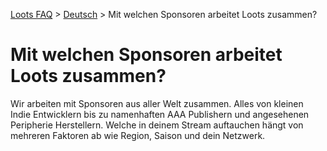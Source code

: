 [Loots FAQ](../../) > [Deutsch](../) > Mit welchen Sponsoren arbeitet Loots zusammen?

# Mit welchen Sponsoren arbeitet Loots zusammen?

Wir arbeiten mit Sponsoren aus aller Welt zusammen. Alles von kleinen Indie Entwicklern bis zu namenhaften AAA Publishern
und angesehenen Peripherie Herstellern.
Welche in deinem Stream auftauchen hängt von mehreren Faktoren ab wie Region, Saison und dein Netzwerk.
